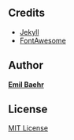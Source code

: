 ## Credits

- [Jekyll](https://github.com/jekyll/jekyll)
- [FontAwesome](https://fortawesome.github.io/Font-Awesome/)

## Author

**[Emil Baehr](https://emilbaehr.com/)**

## License

[MIT License](LICENSE)